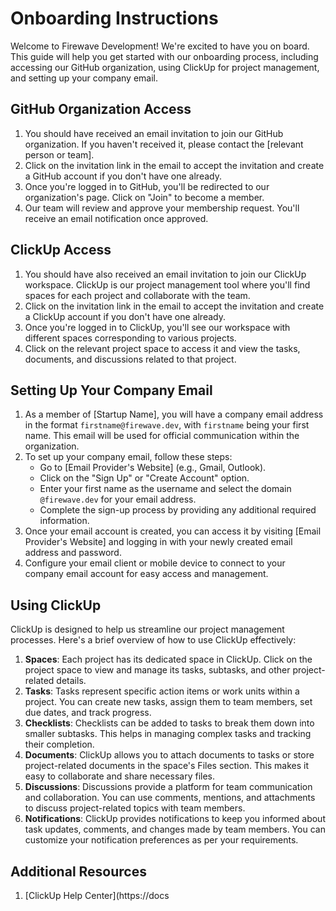 # Onboarding Instructions

Welcome to Firewave Development! We're excited to have you on board. This guide will help you get started with our onboarding process, including accessing our GitHub organization, using ClickUp for project management, and setting up your company email.

## GitHub Organization Access

1. You should have received an email invitation to join our GitHub organization. If you haven't received it, please contact the [relevant person or team].
2. Click on the invitation link in the email to accept the invitation and create a GitHub account if you don't have one already.
3. Once you're logged in to GitHub, you'll be redirected to our organization's page. Click on "Join" to become a member.
4. Our team will review and approve your membership request. You'll receive an email notification once approved.

## ClickUp Access

1. You should have also received an email invitation to join our ClickUp workspace. ClickUp is our project management tool where you'll find spaces for each project and collaborate with the team.
2. Click on the invitation link in the email to accept the invitation and create a ClickUp account if you don't have one already.
3. Once you're logged in to ClickUp, you'll see our workspace with different spaces corresponding to various projects.
4. Click on the relevant project space to access it and view the tasks, documents, and discussions related to that project.

## Setting Up Your Company Email

1. As a member of [Startup Name], you will have a company email address in the format `firstname@firewave.dev`, with `firstname` being your first name. This email will be used for official communication within the organization.
2. To set up your company email, follow these steps:
   - Go to [Email Provider's Website] (e.g., Gmail, Outlook).
   - Click on the "Sign Up" or "Create Account" option.
   - Enter your first name as the username and select the domain `@firewave.dev` for your email address.
   - Complete the sign-up process by providing any additional required information.
3. Once your email account is created, you can access it by visiting [Email Provider's Website] and logging in with your newly created email address and password.
4. Configure your email client or mobile device to connect to your company email account for easy access and management.

## Using ClickUp

ClickUp is designed to help us streamline our project management processes. Here's a brief overview of how to use ClickUp effectively:

1. **Spaces**: Each project has its dedicated space in ClickUp. Click on the project space to view and manage its tasks, subtasks, and other project-related details.
2. **Tasks**: Tasks represent specific action items or work units within a project. You can create new tasks, assign them to team members, set due dates, and track progress.
3. **Checklists**: Checklists can be added to tasks to break them down into smaller subtasks. This helps in managing complex tasks and tracking their completion.
4. **Documents**: ClickUp allows you to attach documents to tasks or store project-related documents in the space's Files section. This makes it easy to collaborate and share necessary files.
5. **Discussions**: Discussions provide a platform for team communication and collaboration. You can use comments, mentions, and attachments to discuss project-related topics with team members.
6. **Notifications**: ClickUp provides notifications to keep you informed about task updates, comments, and changes made by team members. You can customize your notification preferences as per your requirements.

## Additional Resources

1. [ClickUp Help Center](https://docs
